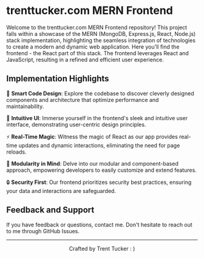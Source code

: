 # trenttucker.com MERN Frontend

Welcome to the trenttucker.com MERN Frontend repository! This project falls within a showcase of the MERN (MongoDB, Express.js, React, Node.js) stack implementation, highlighting the seamless integration of technologies to create a modern and dynamic web application. Here you'll find the frontend - the React part of this stack. The frontend leverages React and JavaScript, resulting in a refined and efficient user experience.

## Implementation Highlights

🧠 **Smart Code Design**: Explore the codebase to discover cleverly designed components and architecture that optimize performance and maintainability.

🚀 **Intuitive UI**: Immerse yourself in the frontend's sleek and intuitive user interface, demonstrating user-centric design principles.

⚡️ **Real-Time Magic**: Witness the magic of React as our app provides real-time updates and dynamic interactions, eliminating the need for page reloads.

🎨 **Modularity in Mind**: Delve into our modular and component-based approach, empowering developers to easily customize and extend features.

🔒 **Security First**: Our frontend prioritizes security best practices, ensuring your data and interactions are safeguarded.

## Feedback and Support

If you have feedback or questions, contact me. Don't hesitate to reach out to me through GitHub Issues.


---

<p align="center">
  Crafted by Trent Tucker : )
</p>
